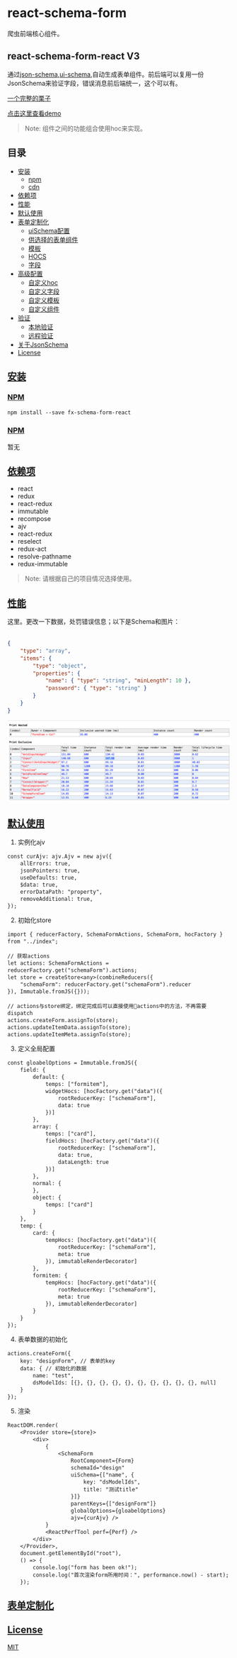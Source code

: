 # react-schema-form

爬虫前端核心组件。

## react-schema-form-react V3

通过[json-schema](http://jsonschema.net/),[ui-schema](#custoization-ui-schema),自动生成表单组件。前后端可以复用一份JsonSchema来验证字段，错误消息前后端统一，这个可以有。

[一个完整的栗子](https://nick121212.github.io/fx-schema-form-react-demo/dist/index.html#/panel/create)

[点击这里查看demo](https://nick121212.github.io/fx-schema-form/packages/fx-schema-form-react/out/index.html)

> Note: 组件之间的功能组合使用hoc来实现。

## 目录

- [安装](#installation)
  - [npm](#installation-npm)
  - [cdn](#installation-cdn)
- [依赖项](#dependencies)
- [性能](#performance)
- [默认使用](#usage)
- [表单定制化](#custoization)
  - [uiSchema配置](#custoization-ui-schema)
  - [供选择的表单组件](#custoization-widget)
  - [模板](#custoization-temps)
  - [HOCS](#custoization-hocs)
  - [字段](#custoization-fields)
- [高级配置](#advanced-customization)
  - [自定义hoc](#advanced-customization-hoc)
  - [自定义字段](#advanced-customization-field)
  - [自定义模板](#advanced-customization-temp)
  - [自定义组件](#advanced-customization-widget)
- [验证](#validation)
  - [本地验证](validation-local)
  - [远程验证](validation-remote)
- [关于JsonSchema](#about-json-schema)
- [License](#license)

## [安装](installation)

### [NPM](installation-npm)

``` nodejs
npm install --save fx-schema-form-react
```

### [NPM](installation-cnd)

暂无

## [依赖项](dependencies)

- react
- redux
- react-redux
- immutable
- recompose
- ajv
- react-redux
- reselect
- redux-act
- resolve-pathname
- redux-immutable

> Note: 请根据自己的项目情况选择使用。

## [性能](##performance)

这里。更改一下数据，处罚错误信息；以下是Schema和图片：

``` json

{
    "type": "array",
    "items": {
        "type": "object",
        "properties": {
            "name": { "type": "string", "minLength": 10 },
            "password": { "type": "string" }
        }
    }
}

```

![200个表单，使用同一个redux的数据](./images/200-1.png)

## [默认使用](usage)

1. 实例化ajv

``` tsx
const curAjv: ajv.Ajv = new ajv({
    allErrors: true,
    jsonPointers: true,
    useDefaults: true,
    $data: true,
    errorDataPath: "property",
    removeAdditional: true,
});
```

2. 初始化store

``` tsx
import { reducerFactory, SchemaFormActions, SchemaForm, hocFactory } from "../index";

// 获取actions
let actions: SchemaFormActions = reducerFactory.get("schemaForm").actions;
let store = createStore<any>(combineReducers({
    "schemaForm": reducerFactory.get("schemaForm").reducer
}), Immutable.fromJS({}));

// actions与store绑定，绑定完成后可以直接使用actions中的方法，不再需要dispatch
actions.createForm.assignTo(store);
actions.updateItemData.assignTo(store);
actions.updateItemMeta.assignTo(store);
```

3. 定义全局配置

``` tsx
const gloabelOptions = Immutable.fromJS({
    field: {
        default: {
            temps: ["formitem"],
            widgetHocs: [hocFactory.get("data")({
                rootReducerKey: ["schemaForm"],
                data: true
            })]
        },
        array: {
            temps: ["card"],
            fieldHocs: [hocFactory.get("data")({
                rootReducerKey: ["schemaForm"],
                data: true,
                dataLength: true
            })]
        },
        normal: {
        },
        object: {
            temps: ["card"]
        }
    },
    temp: {
        card: {
            tempHocs: [hocFactory.get("data")({
                rootReducerKey: ["schemaForm"],
                meta: true
            }), immutableRenderDecorator]
        },
        formitem: {
            tempHocs: [hocFactory.get("data")({
                rootReducerKey: ["schemaForm"],
                meta: true
            }), immutableRenderDecorator]
        }
    }
});
```

4. 表单数据的初始化

``` tsx
actions.createForm({
    key: "designForm", // 表单的key
    data: { // 初始化的数据
        name: "test",
        dsModelIds: [{}, {}, {}, {}, {}, {}, {}, {}, {}, {}, null]
    }
});
```

5. 渲染

``` tsx
ReactDOM.render(
    <Provider store={store}>
        <div>
            {
                <SchemaForm
                    RootComponent={Form}
                    schemaId="design"
                    uiSchema={["name", {
                        key: "dsModelIds",
                        title: "测试title"
                    }]}
                    parentKeys={["designForm"]}
                    globalOptions={gloabelOptions}
                    ajv={curAjv} />
            }
            <ReactPerfTool perf={Perf} />
        </div>
    </Provider>,
    document.getElementById("root"),
    () => {
        console.log("form has been ok!");
        console.log("首次渲染form所用时间：", performance.now() - start);
    });
```

## [表单定制化](##custoization)

## [License](license)

[MIT](LICENSE.md)